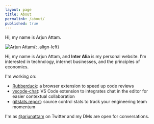 ```yaml
---
layout: page
title: About
permalink: /about/
published: true
---
```

Hi, my name is Arjun Attam.

![Arjun Attam]({{site.baseurl}}/arjun.jpg){: .align-left}


Hi, my name is Arjun Attam, and **Inter Alia** is my personal website. I'm interested in technology, internet businesses, and the principles of economics.

I'm working on:

- [Rubberduck](https://www.rubberduck.io): a browser extension to speed up code reviews
- [vscode-chat](https://github.com/karigari/vscode-chat): VS Code extension to integrates chat in the editor for easier contextual collaboration
- [gitstats.report](https://gitstats.report): source control stats to track your engineering team momentum

I'm as [@arjunattam](https://twitter.com/arjunattam/) on Twitter and my DMs are open for conversations.
